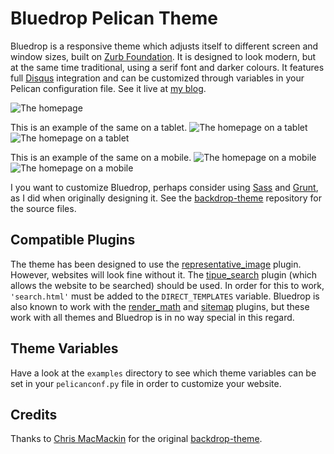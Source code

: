 # Bluedrop Pelican Theme
Bluedrop is a responsive theme which adjusts itself to different screen and
window sizes, built on [Zurb Foundation](http://foundation.zurb.com/).
It is designed to look modern, but at the same time traditional,
using a serif font and darker colours. It features full
[Disqus](https://disqus.com/) integration and can be customized through
variables in your Pelican configuration file. See it live at
[my blog](http://ashwinvis.github.io/blog/).

![The homepage](https://raw.githubusercontent.com/ashwinvis/pelican-bluedrop/master/examples/demo/images/demo-desktop.png)

This is an example of the same on a tablet.
![The homepage on a tablet](https://raw.githubusercontent.com/ashwinvis/pelican-bluedrop/master/examples/demo/images/demo-tablet-top.png)
![The homepage on a tablet](https://raw.githubusercontent.com/ashwinvis/pelican-bluedrop/master/examples/demo/images/demo-tablet-bot.png)

This is an example of the same on a mobile.
![The homepage on a mobile](https://raw.githubusercontent.com/ashwinvis/pelican-bluedrop/master/examples/demo/images/demo-mobile-top.png)
![The homepage on a mobile](https://raw.githubusercontent.com/ashwinvis/pelican-bluedrop/master/examples/demo/images/demo-mobile-bot.png)

I you want to customize Bluedrop, perhaps consider using
[Sass](http://sass-lang.com/) and [Grunt](http://gruntjs.com/), as I did when
originally designing it. See the
[backdrop-theme](https://github.com/ashwinvis/backdrop-theme) repository for
the source files.

## Compatible Plugins
The theme has been designed to use the [representative_image](https://github.com/getpelican/pelican-plugins/tree/master/representative_image) plugin. However,
websites will look fine without it. The
[tipue_search](https://github.com/getpelican/pelican-plugins/tree/master/tipue_search) plugin (which allows the website to be searched) should be used. In order
for this to work, `'search.html'` must be added to the `DIRECT_TEMPLATES`
variable. Bluedrop is also known to work with the
[render_math](https://github.com/getpelican/pelican-plugins/tree/master/render_math)
and [sitemap](https://github.com/getpelican/pelican-plugins/tree/master/sitemap)
plugins, but these work with all themes and Bluedrop is in no way special in
this regard.

## Theme Variables
Have a look at the `examples` directory to see which theme variables can be set
in your `pelicanconf.py` file in order to customize your website.


## Credits
Thanks to [Chris MacMackin](https://cmacmackin.github.io/) for the original
[backdrop-theme](https://github.com/cmacmackin/backdrop-theme).
